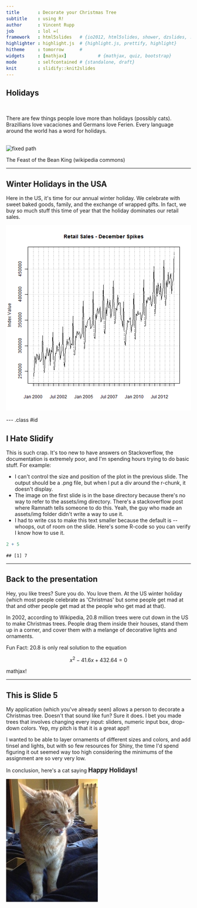 ```yaml
---
title       : Decorate your Christmas Tree
subtitle    : using R!
author      : Vincent Rupp
job         : lol =(
framework   : html5slides   # {io2012, html5slides, shower, dzslides, ...}
highlighter : highlight.js  # {highlight.js, prettify, highlight}
hitheme     : tomorrow      # 
widgets     : [mathjax]            # {mathjax, quiz, bootstrap}
mode        : selfcontained # {standalone, draft}
knit        : slidify::knit2slides
---
```


## Holidays
<br>
<div class="introdiv">
<p>There are few things people love more than holidays (possibly cats). Brazillians love vacaciones and Germans love Ferien. Every language around the world has a word for holidays.</p>
</div>
<br>
<div class="imagediv">
<img src="feast.jpg" alt="fixed path" height="322" width="400">
<p class="caption">The Feast of the Bean King (wikipedia commons)</p>
</div>

---

## Winter Holidays in the USA
<p class="regulartext">Here in the US, it's time for our annual winter holiday. We celebrate with sweet baked goods, family, and the exchange of wrapped gifts. In fact, we buy so much stuff this time of year that the holiday dominates our retail sales.<p>

![plot of chunk unnamed-chunk-1](assets/fig/unnamed-chunk-1-1.png) 

--- .class #id

## I Hate Slidify
<div class="regulartext">
<p>This is such crap. It's too new to have answers on Stackoverflow, the documentation is extremely poor, and I'm spending hours trying to do basic stuff. For example:</p>
<ul>
<li>I can't control the size and position of the plot in the previous slide. The output should be a .png file, but when I put a div around the r-chunk, it doesn't display.</li>
<li>The image on the first slide is in the base directory because there's no way to refer to the assets/img directory. There's a stackoverflow post where Ramnath tells someone to do this. Yeah, the guy who made an assets/img folder didn't write a way to use it.</li>
<li>I had to write css to make this text smaller because the default is -- whoops, out of room on the slide. Here's some R-code so you can verify I know how to use it.</li></ul>
</div>

```r
2 + 5
```

```
## [1] 7
```

--- 

## Back to the presentation

Hey, you like trees? Sure you do. You love them. At the US winter holiday (which most people celebrate as 'Christmas' but some people get mad at that and other people get mad at the people who get mad at that).

In 2002, according to Wikipedia, 20.8 million trees were cut down in the US to make Christmas trees. People drag them inside their houses, stand them up in a corner, and cover them with a melange of decorative lights and ornaments.

Fun Fact: 20.8 is only real solution to the equation 

$$x^2-41.6x+432.64=0$$

<div class="caption">mathjax!</div>

---

## This is Slide 5
<div class="regulartext">
<p>My application (which you've already seen) allows a person to decorate a Christmas tree. Doesn't that sound like fun? Sure it does. I bet you made trees that involves changing every input: sliders, numeric input box, drop-down colors. Yep, my pitch is that it is a great app!!<p>

<p>I wanted to be able to layer ornaments of different sizes and colors, and add tinsel and lights, but with so few resources for Shiny, the time I'd spend figuring it out seemed way too high considering the minimums of the assignment are so very very low.</p>
<p>In conclusion, here's a cat saying <span style="font-size:1.2em"><strong>Happy Holidays!</strong></span></p>
</div>
<div class="imagediv">
<img src="cat2.png" alt="fixed path 2" height="334" width="250">
</div>
